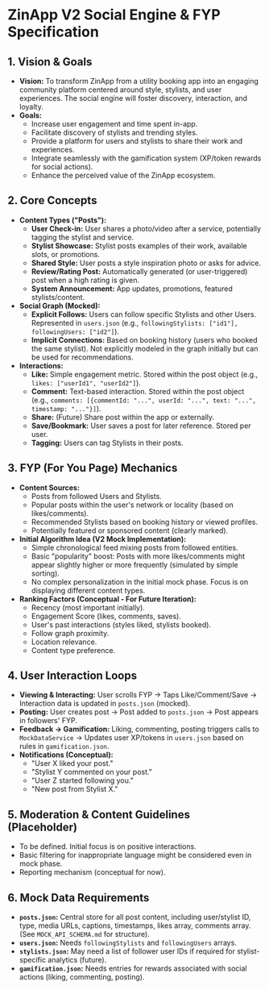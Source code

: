 # ZinApp V2 Social Engine & FYP Specification

## 1. Vision & Goals
   - **Vision:** To transform ZinApp from a utility booking app into an engaging community platform centered around style, stylists, and user experiences. The social engine will foster discovery, interaction, and loyalty.
   - **Goals:**
     - Increase user engagement and time spent in-app.
     - Facilitate discovery of stylists and trending styles.
     - Provide a platform for users and stylists to share their work and experiences.
     - Integrate seamlessly with the gamification system (XP/token rewards for social actions).
     - Enhance the perceived value of the ZinApp ecosystem.

## 2. Core Concepts
   - **Content Types ("Posts"):**
     - **User Check-in:** User shares a photo/video after a service, potentially tagging the stylist and service.
     - **Stylist Showcase:** Stylist posts examples of their work, available slots, or promotions.
     - **Shared Style:** User posts a style inspiration photo or asks for advice.
     - **Review/Rating Post:** Automatically generated (or user-triggered) post when a high rating is given.
     - **System Announcement:** App updates, promotions, featured stylists/content.
   - **Social Graph (Mocked):**
     - **Explicit Follows:** Users can follow specific Stylists and other Users. Represented in `users.json` (e.g., `followingStylists: ["id1"], followingUsers: ["id2"]`).
     - **Implicit Connections:** Based on booking history (users who booked the same stylist). Not explicitly modeled in the graph initially but can be used for recommendations.
   - **Interactions:**
     - **Like:** Simple engagement metric. Stored within the post object (e.g., `likes: ["userId1", "userId2"]`).
     - **Comment:** Text-based interaction. Stored within the post object (e.g., `comments: [{commentId: "...", userId: "...", text: "...", timestamp: "..."}]`).
     - **Share:** (Future) Share post within the app or externally.
     - **Save/Bookmark:** User saves a post for later reference. Stored per user.
     - **Tagging:** Users can tag Stylists in their posts.

## 3. FYP (For You Page) Mechanics
   - **Content Sources:**
     - Posts from followed Users and Stylists.
     - Popular posts within the user's network or locality (based on likes/comments).
     - Recommended Stylists based on booking history or viewed profiles.
     - Potentially featured or sponsored content (clearly marked).
   - **Initial Algorithm Idea (V2 Mock Implementation):**
     - Simple chronological feed mixing posts from followed entities.
     - Basic "popularity" boost: Posts with more likes/comments might appear slightly higher or more frequently (simulated by simple sorting).
     - No complex personalization in the initial mock phase. Focus is on displaying different content types.
   - **Ranking Factors (Conceptual - For Future Iteration):**
     - Recency (most important initially).
     - Engagement Score (likes, comments, saves).
     - User's past interactions (styles liked, stylists booked).
     - Follow graph proximity.
     - Location relevance.
     - Content type preference.

## 4. User Interaction Loops
   - **Viewing & Interacting:** User scrolls FYP -> Taps Like/Comment/Save -> Interaction data is updated in `posts.json` (mocked).
   - **Posting:** User creates post -> Post added to `posts.json` -> Post appears in followers' FYP.
   - **Feedback -> Gamification:** Liking, commenting, posting triggers calls to `MockDataService` -> Updates user XP/tokens in `users.json` based on rules in `gamification.json`.
   - **Notifications (Conceptual):**
     - "User X liked your post."
     - "Stylist Y commented on your post."
     - "User Z started following you."
     - "New post from Stylist X."

## 5. Moderation & Content Guidelines (Placeholder)
   - To be defined. Initial focus is on positive interactions.
   - Basic filtering for inappropriate language might be considered even in mock phase.
   - Reporting mechanism (conceptual for now).

## 6. Mock Data Requirements
   - **`posts.json`:** Central store for all post content, including user/stylist ID, type, media URLs, captions, timestamps, likes array, comments array. (See `MOCK_API_SCHEMA.md` for structure).
   - **`users.json`:** Needs `followingStylists` and `followingUsers` arrays.
   - **`stylists.json`:** May need a list of follower user IDs if required for stylist-specific analytics (future).
   - **`gamification.json`:** Needs entries for rewards associated with social actions (liking, commenting, posting).
